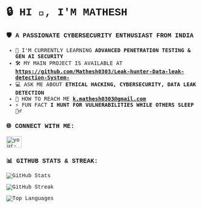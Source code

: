 <font face="Courier New, monospace">

# 🔒 HI 👋, I'M MATHESH
### 🛡️ A PASSIONATE CYBERSECURITY ENTHUSIAST FROM INDIA

</font>

<font face="Consolas, Monaco, monospace">

- 🔐 I'M CURRENTLY LEARNING **ADVANCED PENETRATION TESTING & GEN AI SECURITY**
- 🛠️ MY MAIN PROJECT IS AVAILABLE AT **https://github.com/Mathesh0303/Leak-hunter-Data-leak-detection-System-**
- 💻 ASK ME ABOUT **ETHICAL HACKING, CYBERSECURITY, DATA LEAK DETECTION**
- 📧 HOW TO REACH ME **k.mathesh0303@gmail.com**
- ⚡ FUN FACT **I HUNT FOR VULNERABILITIES WHILE OTHERS SLEEP** 🕵️‍♂️

</font>

<font face="Courier New, monospace">

<h3 align="left">🌐 CONNECT WITH ME:</h3>

<p align="left">
<a href="https://linkedin.com/in/your-linkedin" target="blank"><img align="center" src="https://raw.githubusercontent.com/rahuldkjain/github-profile-readme-generator/master/src/images/icons/Social/linked-in-alt.svg" alt="your-linkedin" height="30" width="40" /></a>
</p>

<h3 align="left">📊 GITHUB STATS & STREAK:</h3>

![GitHub Stats](https://github-readme-stats.vercel.app/api?username=Mathesh0303&show_icons=true&theme=dark&bg_color=0d1117&title_color=00ff00&icon_color=00ff00&text_color=ffffff&border_color=00ff00)

![GitHub Streak](https://github-readme-streak-stats.herokuapp.com/?user=Mathesh0303&theme=dark&background=0d1117&stroke=00ff00&ring=00ff00&fire=ff6b6b&currStreakLabel=00ff00)

![Top Languages](https://github-readme-stats.vercel.app/api/top-langs/?username=Mathesh0303&layout=compact&theme=dark&bg_color=0d1117&title_color=00ff00&text_color=ffffff&border_color=00ff00)

</font>
